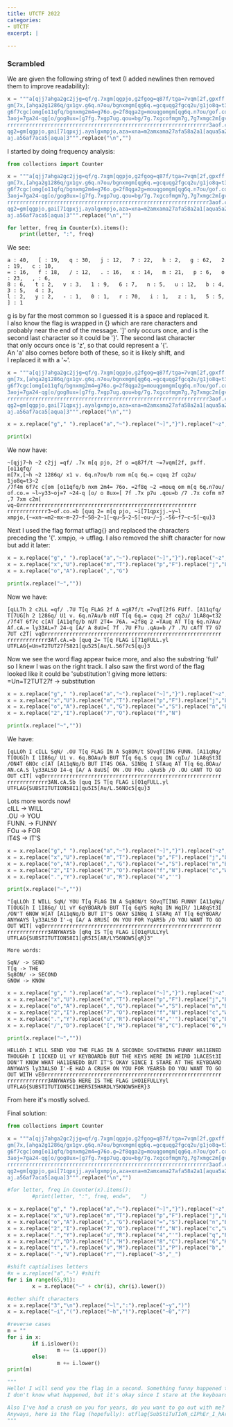 ```yaml
---
title: UTCTF 2022
categories:
- UTCTF
excerpt: |
  
---
```



### Scrambled

We are given the following string of text (I added newlines then removed them to improve readability):

```python
x = """a[qjj7ahga2gc2jjg=qf/g.7xgm[qgpjo,g2fgog=q87f/tga=7vqm[2f,gpxff.g[o11qfq/
gm[7x,[ahga2g1286q/gx1gv.g6q.n7ou/bgnxmgm[qg6q.=gcquqg2fgcq2u/g1jo8q=t3a2g/7f4m
g6f7cgc[omg[o11qfq/bgnxmg2m4=g76o.g=2f8qga2g=mouqgomgm[qg6q.n7ou/gof.co.=galay3
3aoj=7ga24-qg[o/gog8ux=[g7fg.7xgp7ug.qou=bg/7g.7xgcofmgm7g,7g7xmgc2m[gvqa0rrrrr
rrrrrrrrrrrrrrrrrrrrrrrrrrrrrrrrrrrrrrrrrrrrrrrrrrrrrrrrrrrrrrrrr3aof.co.=bg[qu
qg2=gm[qgpjo,gai[71qpxjj.ayalgxmpjo,aza=xna=m2amxama27afa58a2a1[aqua5a2a5[aoua/
aj.a56af7aca5[aqua]3""".replace("\n","")
```

I started by doing frequency analysis:

```python
from collections import Counter

x = """a[qjj7ahga2gc2jjg=qf/g.7xgm[qgpjo,g2fgog=q87f/tga=7vqm[2f,gpxff.g[o11qfq/
gm[7x,[ahga2g1286q/gx1gv.g6q.n7ou/bgnxmgm[qg6q.=gcquqg2fgcq2u/g1jo8q=t3a2g/7f4m
g6f7cgc[omg[o11qfq/bgnxmg2m4=g76o.g=2f8qga2g=mouqgomgm[qg6q.n7ou/gof.co.=galay3
3aoj=7ga24-qg[o/gog8ux=[g7fg.7xgp7ug.qou=bg/7g.7xgcofmgm7g,7g7xmgc2m[gvqa0rrrrr
rrrrrrrrrrrrrrrrrrrrrrrrrrrrrrrrrrrrrrrrrrrrrrrrrrrrrrrrrrrrrrrrr3aof.co.=bg[qu
qg2=gm[qgpjo,gai[71qpxjj.ayalgxmpjo,aza=xna=m2amxama27afa58a2a1[aqua5a2a5[aoua/
aj.a56af7aca5[aqua]3""".replace("\n","")

for letter, freq in Counter(x).items(): 
    print(letter, ":", freq) 
```

We see:

```
a : 40,   [ : 19,   q : 30,   j : 12,   7 : 22,   h : 2,   g : 62,   2 : 19,   c : 10,   
= : 16,   f : 18,   / : 12,   . : 16,   x : 14,   m : 21,   p : 6,   o : 23,   , : 6,   
8 : 6,   t : 2,   v : 3,   1 : 9,   6 : 7,   n : 5,   u : 12,   b : 4,   3 : 5,   4 : 3,   
l : 2,   y : 2,   - : 1,   0 : 1,   r : 70,   i : 1,   z : 1,   5 : 5,   ] : 1
```

g is by far the most common so I guessed it is a space and replaced it. <br>
I also know the flag is wrapped in {} which are rare characters and <br>
probably near the end of the message. ']' only occurs once, and is the <br>
second last character so it could be '}'. The second last character <br>
that only occurs once is 'z', so that could represent a '{'. <br>
An 'a' also comes before both of these, so it is likely shift, and <br>
I replaced it with a '~'.

```python
x = """a[qjj7ahga2gc2jjg=qf/g.7xgm[qgpjo,g2fgog=q87f/tga=7vqm[2f,gpxff.g[o11qfq/
gm[7x,[ahga2g1286q/gx1gv.g6q.n7ou/bgnxmgm[qg6q.=gcquqg2fgcq2u/g1jo8q=t3a2g/7f4m
g6f7cgc[omg[o11qfq/bgnxmg2m4=g76o.g=2f8qga2g=mouqgomgm[qg6q.n7ou/gof.co.=galay3
3aoj=7ga24-qg[o/gog8ux=[g7fg.7xgp7ug.qou=bg/7g.7xgcofmgm7g,7g7xmgc2m[gvqa0rrrrr
rrrrrrrrrrrrrrrrrrrrrrrrrrrrrrrrrrrrrrrrrrrrrrrrrrrrrrrrrrrrrrrrr3aof.co.=bg[qu
qg2=gm[qgpjo,gai[71qpxjj.ayalgxmpjo,aza=xna=m2amxama27afa58a2a1[aqua5a2a5[aoua/
aj.a56af7aca5[aqua]3""".replace("\n","")

x = x.replace("g"," ").replace("a","~").replace("~]","}").replace("~z","{")

print(x)
```

We now have:

```
~[qjj7~h ~2 c2jj =qf/ .7x m[q pjo, 2f o =q87f/t ~=7vqm[2f, pxff. [o11qfq/ 
m[7x,[~h ~2 1286q/ x1 v. 6q.n7ou/b nxm m[q 6q.= cquq 2f cq2u/ 1jo8q=t3~2 
/7f4m 6f7c c[om [o11qfq/b nxm 2m4= 76o. =2f8q ~2 =mouq om m[q 6q.n7ou/ 
of.co.= ~l~y33~oj=7 ~24-q [o/ o 8ux=[ 7f .7x p7u .qou=b /7 .7x cofm m7 
,7 7xm c2m[ vq~0rrrrrrrrrrrrrrrrrrrrrrrrrrrrrrrrrrrrrrrrrrrrrrrrrrrrrrrrr
rrrrrrrrrrrrr3~of.co.=b [quq 2= m[q pjo, ~i[71qpxjj.~y~l 
xmpjo,{~=xn~=m2~mx~m~27~f~58~2~1[~qu~5~2~5[~ou~/~j.~56~f7~c~5[~qu}3
```

Next I used the flag format utflag{} and replaced the characters <br>
preceding the '{'. xmpjo, -> utflag. I also removed the shift 
character for now but add it later:

```python
x = x.replace("g"," ").replace("a","~").replace("~]","}").replace("~z","{")
x = x.replace("x","U").replace("m","T").replace("p","F").replace("j","L")
x = x.replace("o","A").replace(",","G")

print(x.replace("~",""))
```

Now we have:

```
[qLL7h 2 c2LL =qf/ .7U T[q FLAG 2f A =q87f/t =7vqT[2fG FUff. [A11qfq/ 
T[7UG[h 2 1286q/ U1 v. 6q.n7Au/b nUT T[q 6q.= cquq 2f cq2u/ 1LA8q=t32 
/7f4T 6f7c c[AT [A11qfq/b nUT 2T4= 76A. =2f8q 2 =TAuq AT T[q 6q.n7Au/ 
Af.cA.= ly33AL=7 24-q [A/ A 8uU=[ 7f .7U F7u .qAu=b /7 .7U cAfT T7 G7
7UT c2T[ vq0rrrrrrrrrrrrrrrrrrrrrrrrrrrrrrrrrrrrrrrrrrrrrrrrrrrrrrrrr
rrrrrrrrrrrrr3Af.cA.=b [quq 2= T[q FLAG i[71qFULL.yl 
UTFLAG{=Un=T2TUT27f5821[qu525[Au/L.56f7c5[qu}3
```

Now we see the word flag appear twice more, and also the substring 'full' <br>
so I knew I was on the right track. I also saw the first word of the flag <br>
looked like it could be 'substitution'! giving more letters: <br>
=Un=T2TUT27f -> substitution

```python
x = x.replace("g"," ").replace("a","~").replace("~]","}").replace("~z","{")
x = x.replace("x","U").replace("m","T").replace("p","F").replace("j","L")
x = x.replace("o","A").replace(",","G").replace("=","S").replace("n","B")
x = x.replace("2","I").replace("7","O").replace("f","N")

print(x.replace("~",""))
```

We have:

```
[qLLOh I cILL SqN/ .OU T[q FLAG IN A Sq8ON/t SOvqT[ING FUNN. [A11qNq/ 
T[OUG[h I 1I86q/ U1 v. 6q.BOAu/b BUT T[q 6q.S cquq IN cqIu/ 1LA8qSt3I 
/ON4T 6NOc c[AT [A11qNq/b BUT IT4S O6A. SIN8q I STAuq AT T[q 6q.BOAu/ 
AN.cA.S ly33ALSO I4-q [A/ A 8uUS[ ON .OU FOu .qAuSb /O .OU cANT TO GO 
OUT cIT[ vq0rrrrrrrrrrrrrrrrrrrrrrrrrrrrrrrrrrrrrrrrrrrrrrrrrrrrrrrrr
rrrrrrrrrrrrr3AN.cA.Sb [quq IS T[q FLAG i[O1qFULL.yl 
UTFLAG{SUBSTITUTION58I1[qu5I5[Au/L.56NOc5[qu}3
```

Lots more words now! <br>
cILL -> WILL  <br>
.OU -> YOU  <br>
FUNN. -> FUNNY  <br>
FOu -> FOR  <br>
IT4S -> IT'S  <br>

```python
x = x.replace("g"," ").replace("a","~").replace("~]","}").replace("~z","{")
x = x.replace("x","U").replace("m","T").replace("p","F").replace("j","L")
x = x.replace("o","A").replace(",","G").replace("=","S").replace("n","B")
x = x.replace("2","I").replace("7","O").replace("f","N").replace("c","W")
x = x.replace(".","Y").replace("u","R").replace("4","'")

print(x.replace("~",""))
```

```
"[qLLOh I WILL SqN/ YOU T[q FLAG IN A Sq8ON/t SOvqT[ING FUNNY [A11qNq/ 
T[OUG[h I 1I86q/ U1 vY 6qYBOAR/b BUT T[q 6qYS WqRq IN WqIR/ 1LA8qSt3I 
/ON'T 6NOW W[AT [A11qNq/b BUT IT'S O6AY SIN8q I STARq AT T[q 6qYBOAR/ 
ANYWAYS ly33ALSO I'-q [A/ A 8RUS[ ON YOU FOR YqARSb /O YOU WANT TO GO 
OUT WIT[ vq0rrrrrrrrrrrrrrrrrrrrrrrrrrrrrrrrrrrrrrrrrrrrrrrrrrrrrrrrr
rrrrrrrrrrrrr3ANYWAYSb [qRq IS T[q FLAG i[O1qFULLYyl 
UTFLAG{SUBSTITUTION58I1[qR5I5[AR/LY56NOW5[qR}3"
```

```
More words:

SqN/ -> SEND
T[q -> THE
Sq8ON/ -> SECOND
6NOW -> KNOW
```

```python
x = x.replace("g"," ").replace("a","~").replace("~]","}").replace("~z","{")
x = x.replace("x","U").replace("m","T").replace("p","F").replace("j","L")
x = x.replace("o","A").replace(",","G").replace("=","S").replace("n","B")
x = x.replace("2","I").replace("7","O").replace("f","N").replace("c","W")
x = x.replace(".","Y").replace("u","R").replace("4","'").replace("q","E")
x = x.replace("/","D").replace("[","H").replace("8","C").replace("6","K")

print(x.replace("~",""))
```

```
HELLOh I WILL SEND YOU THE FLAG IN A SECONDt SOvETHING FUNNY HA11ENED 
THOUGHh I 1ICKED U1 vY KEYBOARDb BUT THE KEYS WERE IN WEIRD 1LACESt3I 
DON'T KNOW WHAT HA11ENEDb BUT IT'S OKAY SINCE I STARE AT THE KEYBOARD 
ANYWAYS ly33ALSO I'-E HAD A CRUSH ON YOU FOR YEARSb DO YOU WANT TO GO 
OUT WITH vE0rrrrrrrrrrrrrrrrrrrrrrrrrrrrrrrrrrrrrrrrrrrrrrrrrrrrrrrrr
rrrrrrrrrrrrr3ANYWAYSb HERE IS THE FLAG iHO1EFULLYyl 
UTFLAG{SUBSTITUTION5CI1HER5I5HARDLY5KNOW5HER}3
```

From here it's mostly solved.


Final solution:

```python
from collections import Counter

x = """a[qjj7ahga2gc2jjg=qf/g.7xgm[qgpjo,g2fgog=q87f/tga=7vqm[2f,gpxff.g[o11qfq/
gm[7x,[ahga2g1286q/gx1gv.g6q.n7ou/bgnxmgm[qg6q.=gcquqg2fgcq2u/g1jo8q=t3a2g/7f4m
g6f7cgc[omg[o11qfq/bgnxmg2m4=g76o.g=2f8qga2g=mouqgomgm[qg6q.n7ou/gof.co.=galay3
3aoj=7ga24-qg[o/gog8ux=[g7fg.7xgp7ug.qou=bg/7g.7xgcofmgm7g,7g7xmgc2m[gvqa0rrrrr
rrrrrrrrrrrrrrrrrrrrrrrrrrrrrrrrrrrrrrrrrrrrrrrrrrrrrrrrrrrrrrrrr3aof.co.=bg[qu
qg2=gm[qgpjo,gai[71qpxjj.ayalgxmpjo,aza=xna=m2amxama27afa58a2a1[aqua5a2a5[aoua/
aj.a56af7aca5[aqua]3""".replace("\n","")

#for letter, freq in Counter(x).items(): 
        #print(letter, ":", freq, end=",   ") 

x = x.replace("g"," ").replace("a","~").replace("~]","}").replace("~z","{")
x = x.replace("x","U").replace("m","T").replace("p","F").replace("j","L")
x = x.replace("o","A").replace(",","G").replace("=","S").replace("n","B")
x = x.replace("2","I").replace("7","O").replace("f","N").replace("c","W")
x = x.replace(".","Y").replace("u","R").replace("4","'").replace("q","E")
x = x.replace("/","D").replace("[","H").replace("8","C").replace("6","K")
x = x.replace("t",".").replace("v","M").replace("1","P").replace("b",",")
x = x.replace("-","V").replace("r","").replace("~5","_")

#shift captialises letters
#x = x.replace("a","~") #shift
for i in range(65,91):
        x = x.replace("~" + chr(i), chr(i).lower())

#other shift characters
x = x.replace("3","\n").replace("~l",":").replace("~y",")")
x = x.replace("~i","(").replace("~h","!").replace("~0","?")

#reverse cases
m = ""
for i in x:
        if i.islower():
                m += (i.upper())
        else:
                m += i.lower()
print(m)

"""
Hello! I will send you the flag in a second. Something funny happened though! I picked up my keyboard, but the keys were in weird places.
I don't know what happened, but it's okay since I stare at the keyboard anyways :)

Also I've had a crush on you for years, do you want to go out with me?
Anyways, here is the flag (hopefully): utflag{SubStiTuTIoN_cIPhEr_I_hArDLy_kNoW_hEr}
"""
```


